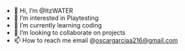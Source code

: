 - 👋 Hi, I’m @ItzWATER
- 👀 I’m interested in Playtesting
- 🌱 I’m currently learning coding
- 💞️ I’m looking to collaborate on projects
- 📫 How to reach me email @oscargarciaa216@gmail.com 
